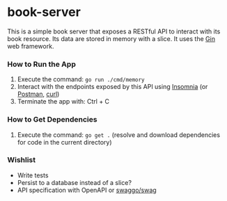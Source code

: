 # book-server
This is a simple book server that exposes a RESTful API to interact with its book resource. Its data are stored in memory
with a slice. It uses the [Gin](https://gin-gonic.com/en/docs/) web framework.

### How to Run the App
1) Execute the command: `go run ./cmd/memory`
2) Interact with the endpoints exposed by this API using [Insomnia](https://insomnia.rest/features/api-testing) (or [Postman](https://www.postman.com/product/what-is-postman/), [curl](https://curl.se/))
3) Terminate the app with: Ctrl + C 

### How to Get Dependencies
1) Execute the command: `go get .` (resolve and download dependencies for code in the current directory)

### Wishlist
* Write tests
* Persist to a database instead of a slice?
* API specification with OpenAPI or [swaggo/swag](https://github.com/swaggo/swag)
